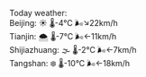 Today weather:  
Beijing: ☀️   🌡️-4°C 🌬️↘22km/h  
Tianjin: 🌨  🌡️-7°C 🌬️←11km/h  
Shijiazhuang: 🌫  🌡️-2°C 🌬️←7km/h  
Tangshan: ❄️   🌡️-10°C 🌬️←18km/h  
